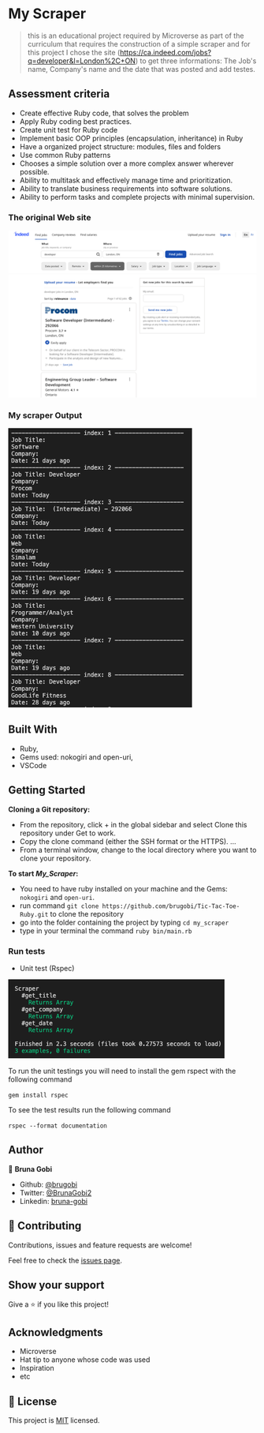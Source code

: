 # My Scraper

> this is an educational project required by Microverse as part of the curriculum that requires the construction of a simple scraper and for this project I chose the site (https://ca.indeed.com/jobs?q=developer&l=London%2C+ON) to get three informations: The Job's name, Company's name and the date that was posted and add testes.

## Assessment criteria

- Create effective Ruby code, that solves the problem
- Apply Ruby coding best practices.
- Create unit test for Ruby code
- Implement basic OOP principles (encapsulation, inheritance) in Ruby
- Have a organized project structure: modules, files and folders
- Use common Ruby patterns
- Chooses a simple solution over a more complex answer wherever possible.
- Ability to multitask and effectively manage time and prioritization.
- Ability to translate business requirements into software solutions.
- Ability to perform tasks and complete projects with minimal supervision.

### The original Web site

![screenshot](./assets/images/page.png)

### My scraper Output

![screenshot](./assets/images/my_scraper.png)

## Built With

- Ruby,
- Gems used: nokogiri and open-uri,
- VSCode

## Getting Started

**Cloning a Git repository:**
 - From the repository, click + in the global sidebar and select Clone this repository under Get to work.
 - Copy the clone command (either the SSH format or the HTTPS). ...
 - From a terminal window, change to the local directory where you want to clone your repository.

**To start *My_Scraper*:**

 - You need to have ruby installed on your machine and the Gems: ``nokogiri`` and ``open-uri``.
 - run command ``git clone https://github.com/brugobi/Tic-Tac-Toe-Ruby.git`` to clone the repository
 - go into the folder containing the project by typing ``cd my_scraper``
 - type in your terminal the command `` ruby bin/main.rb ``


### Run tests

 - Unit test (Rspec)

 ![screenshot](./assets/images/test_results.png)

To run the unit testings you will need to install the gem rspect with the following command

`gem install rspec`

To see the test results run the following command

`rspec --format documentation`

## Author

👤 **Bruna Gobi**

- Github: [@brugobi](https://github.com/brugobi)
- Twitter: [@BrunaGobi2](https://twitter.com/BrunaGobi2)
- Linkedin: [bruna-gobi](https://www.linkedin.com/in/bruna-gobi/)

## 🤝 Contributing

Contributions, issues and feature requests are welcome!

Feel free to check the [issues page](issues/).

## Show your support

Give a ⭐️ if you like this project!

## Acknowledgments

- Microverse
- Hat tip to anyone whose code was used
- Inspiration
- etc

## 📝 License

This project is [MIT](lic.url) licensed.
